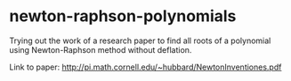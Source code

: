 # newton-raphson-polynomials
Trying out the work of a research paper to find all roots of a polynomial using Newton-Raphson method without deflation.

Link to paper: http://pi.math.cornell.edu/~hubbard/NewtonInventiones.pdf

